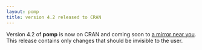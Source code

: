 ```yaml
---
layout: pomp
title: version 4.2 released to CRAN
---
```

    
Version 4.2 of **pomp** is now on CRAN and coming soon to [a mirror near you](https://cran.r-project.org/mirrors.html).
This release contains only changes that should be invisible to the user.

